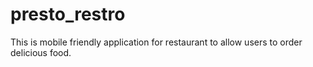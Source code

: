 # presto_restro
This is mobile friendly application for restaurant to allow users to order delicious food. 
